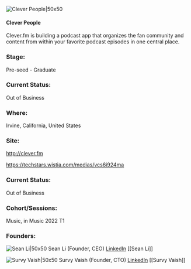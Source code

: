 

![Clever People|50x50](https://apimg.techstars.com/connect/images/image_files/6269a04f33ea2400085bbd43/original/Clever_Logo_-_Square.png)

#### Clever People
Clever.fm is building a podcast app that organizes the fan community and content from within your favorite podcast episodes in one central place.

### Stage: 
Pre-seed - Graduate 

### Current Status: 
Out of Business

### Where:
Irvine, California, United States

### Site:
http://clever.fm

https://techstars.wistia.com/medias/vcs6i924ma



### Current Status: 
Out of Business

### Cohort/Sessions: 
Music, in Music 2022 T1

### Founders: 

![Sean Li|50x50](https://apimg.techstars.com/connect/images/image_files/622148af0373500009ac3c7c/original/Berkeley_Haas_Sean_Li.jpg) Sean Li (Founder, CEO) [LinkedIn](https://linkedin.com/in/reachsean) [[Sean Li]]

![Survy Vaish|50x50](https://www.f6s.com/static-resource/images/profile-placeholder-user.jpg) Survy Vaish (Founder, CTO) [LinkedIn](https://linkedin.com/in/sarvagyavaish) [[Survy Vaish]]


